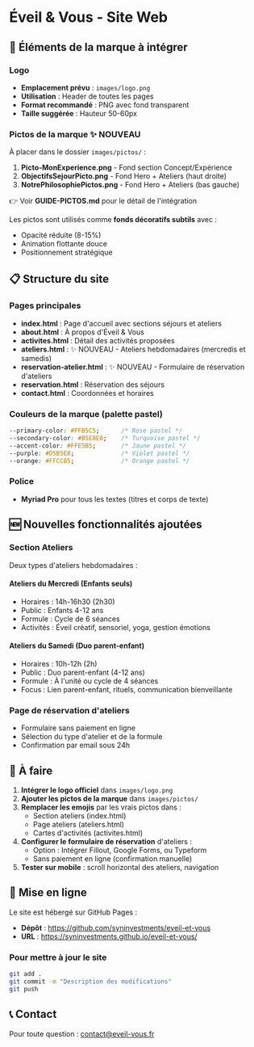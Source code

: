 # Éveil & Vous - Site Web

## 🎨 Éléments de la marque à intégrer

### Logo
- **Emplacement prévu** : `images/logo.png`
- **Utilisation** : Header de toutes les pages
- **Format recommandé** : PNG avec fond transparent
- **Taille suggérée** : Hauteur 50-60px

### Pictos de la marque ✨ NOUVEAU
À placer dans le dossier `images/pictos/` :

1. **Picto-MonExperience.png** - Fond section Concept/Expérience
2. **ObjectifsSejourPicto.png** - Fond Hero + Ateliers (haut droite)
3. **NotrePhilosophiePictos.png** - Fond Hero + Ateliers (bas gauche)

👉 Voir **GUIDE-PICTOS.md** pour le détail de l'intégration

Les pictos sont utilisés comme **fonds décoratifs subtils** avec :
- Opacité réduite (8-15%)
- Animation flottante douce
- Positionnement stratégique

## 📋 Structure du site

### Pages principales
- **index.html** : Page d'accueil avec sections séjours et ateliers
- **about.html** : À propos d'Éveil & Vous
- **activites.html** : Détail des activités proposées
- **ateliers.html** : ✨ NOUVEAU - Ateliers hebdomadaires (mercredis et samedis)
- **reservation-atelier.html** : ✨ NOUVEAU - Formulaire de réservation d'ateliers
- **reservation.html** : Réservation des séjours
- **contact.html** : Coordonnées et horaires

### Couleurs de la marque (palette pastel)
```css
--primary-color: #FFB5C5;      /* Rose pastel */
--secondary-color: #B5E8E0;    /* Turquoise pastel */
--accent-color: #FFE5B5;       /* Jaune pastel */
--purple: #D5B5E8;             /* Violet pastel */
--orange: #FFCCB5;             /* Orange pastel */
```

### Police
- **Myriad Pro** pour tous les textes (titres et corps de texte)

## 🆕 Nouvelles fonctionnalités ajoutées

### Section Ateliers
Deux types d'ateliers hebdomadaires :

#### Ateliers du Mercredi (Enfants seuls)
- Horaires : 14h-16h30 (2h30)
- Public : Enfants 4-12 ans
- Formule : Cycle de 6 séances
- Activités : Éveil créatif, sensoriel, yoga, gestion émotions

#### Ateliers du Samedi (Duo parent-enfant)
- Horaires : 10h-12h (2h)
- Public : Duo parent-enfant (4-12 ans)
- Formule : À l'unité ou cycle de 4 séances
- Focus : Lien parent-enfant, rituels, communication bienveillante

### Page de réservation d'ateliers
- Formulaire sans paiement en ligne
- Sélection du type d'atelier et de la formule
- Confirmation par email sous 24h

## 📝 À faire

1. **Intégrer le logo officiel** dans `images/logo.png`
2. **Ajouter les pictos de la marque** dans `images/pictos/`
3. **Remplacer les emojis** par les vrais pictos dans :
   - Section ateliers (index.html)
   - Page ateliers (ateliers.html)
   - Cartes d'activités (activites.html)
4. **Configurer le formulaire de réservation** d'ateliers :
   - Option : Intégrer Fillout, Google Forms, ou Typeform
   - Sans paiement en ligne (confirmation manuelle)
5. **Tester sur mobile** : scroll horizontal des ateliers, navigation

## 🚀 Mise en ligne

Le site est hébergé sur GitHub Pages :
- **Dépôt** : https://github.com/syninvestments/eveil-et-vous
- **URL** : https://syninvestments.github.io/eveil-et-vous/

### Pour mettre à jour le site
```bash
git add .
git commit -m "Description des modifications"
git push
```

## 📞 Contact
Pour toute question : contact@eveil-vous.fr
